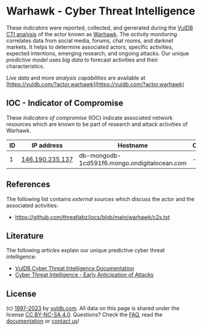 # Warhawk - Cyber Threat Intelligence

These _indicators_ were reported, collected, and generated during the [VulDB CTI analysis](https://vuldb.com/?kb.cti) of the actor known as [Warhawk](https://vuldb.com/?actor.warhawk). The _activity monitoring_ correlates data from social media, forums, chat rooms, and darknet markets. It helps to determine associated actors, specific activities, expected intentions, emerging research, and ongoing attacks. Our unique _predictive model_ uses _big data_ to forecast activities and their characteristics.

_Live data_ and more _analysis capabilities_ are available at [https://vuldb.com/?actor.warhawk](https://vuldb.com/?actor.warhawk)

## IOC - Indicator of Compromise

These _indicators of compromise_ (IOC) indicate associated network resources which are known to be part of research and attack activities of Warhawk.

ID | IP address | Hostname | Campaign | Confidence
-- | ---------- | -------- | -------- | ----------
1 | [146.190.235.137](https://vuldb.com/?ip.146.190.235.137) | db-mongodb-1cd591f6.mongo.ondigitalocean.com | - | High

## References

The following list contains _external sources_ which discuss the actor and the associated activities:

* https://github.com/threatlabz/iocs/blob/main/warhawk/c2s.txt

## Literature

The following _articles_ explain our unique predictive cyber threat intelligence:

* [VulDB Cyber Threat Intelligence Documentation](https://vuldb.com/?kb.cti)
* [Cyber Threat Intelligence - Early Anticipation of Attacks](https://www.scip.ch/en/?labs.20201022)

## License

(c) [1997-2023](https://vuldb.com/?kb.changelog) by [vuldb.com](https://vuldb.com/?kb.about). All data on this page is shared under the license [CC BY-NC-SA 4.0](https://creativecommons.org/licenses/by-nc-sa/4.0/). Questions? Check the [FAQ](https://vuldb.com/?kb.faq), read the [documentation](https://vuldb.com/?kb) or [contact us](https://vuldb.com/?contact)!
